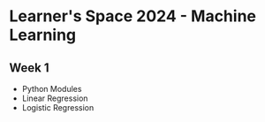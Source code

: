 # Learner's Space 2024 - Machine Learning

## Week 1

- Python Modules
- Linear Regression
- Logistic Regression
